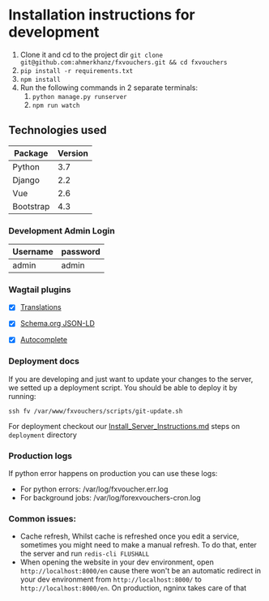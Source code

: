 # Installation instructions for development

 1. Clone it and cd to the project dir `git clone git@github.com:ahmerkhanz/fxvouchers.git && cd fxvouchers`
 2. `pip install -r requirements.txt`
 3. `npm install`
 4. Run the following commands in 2 separate terminals: 
    1. `python manage.py runserver`
    2. `npm run watch`

## Technologies used

| Package         | Version |
|-----------------|---------|
| Python          | 3.7     |
| Django          | 2.2     |
| Vue             | 2.6     |
| Bootstrap       | 4.3     |

### Development Admin Login

| Username | password |
|----------|----------|
| admin    | admin    |

### Wagtail plugins
 - [x] [Translations](https://github.com/wagtail/wagtailtrans)
 - [x] [Schema.org JSON-LD](https://github.com/neon-jungle/wagtail-schema.org) 
 - [x] [Autocomplete](https://github.com/wagtail/wagtail-autocomplete) 


### Deployment docs

If you are developing and just want to update your changes to the server, we setted up a deployment script.
You should be able to deploy it by running:

```
ssh fv /var/www/fxvouchers/scripts/git-update.sh
```

For deployment checkout our [Install_Server_Instructions.md](https://github.com/ahmerkhanz/fxvouchers/blob/master/deployment/Install_Server_Instructions.md) steps on `deployment` directory

### Production logs

If python error happens on production you can use these logs:

- For python errors: /var/log/fxvoucher.err.log
- For background jobs: /var/log/forexvouchers-cron.log

### Common issues:

- Cache refresh, Whilst cache is refreshed once you edit a service,  sometimes you might need to make a manual refresh. To do that, enter the server and run `redis-cli FLUSHALL` 
- When opening the website in your dev environment, open `http://localhost:8000/en` cause there won't be an automatic redirect in 
your dev environment from `http://localhost:8000/` to `http://localhost:8000/en`. On production, ngninx takes care of that

